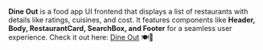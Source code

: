 **Dine Out** is a food app UI frontend that displays a list of restaurants with details like ratings, cuisines, and cost. It features components like **Header, Body, RestaurantCard, SearchBox, and Footer** for a seamless user experience. Check it out here: [Dine Out](https://dine-out-fe.netlify.app/) 🍽️🚀
